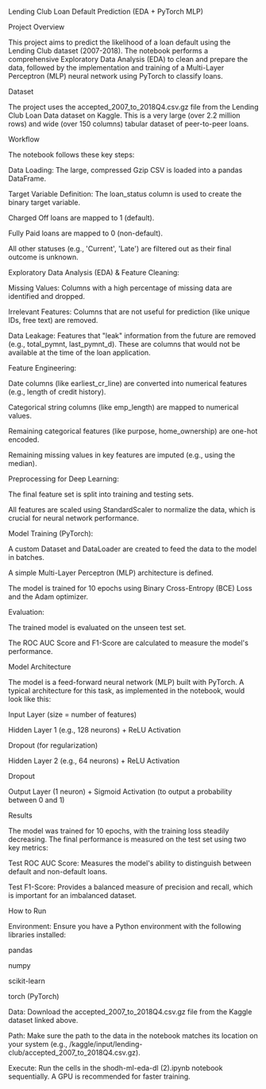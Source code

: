
Lending Club Loan Default Prediction (EDA + PyTorch MLP)

Project Overview

This project aims to predict the likelihood of a loan default using the Lending Club dataset (2007-2018). The notebook performs a comprehensive Exploratory Data Analysis (EDA) to clean and prepare the data, followed by the implementation and training of a Multi-Layer Perceptron (MLP) neural network using PyTorch to classify loans.

Dataset

The project uses the accepted_2007_to_2018Q4.csv.gz file from the Lending Club Loan Data dataset on Kaggle. This is a very large (over 2.2 million rows) and wide (over 150 columns) tabular dataset of peer-to-peer loans.

Workflow

The notebook follows these key steps:

Data Loading: The large, compressed Gzip CSV is loaded into a pandas DataFrame.

Target Variable Definition: The loan_status column is used to create the binary target variable.

Charged Off loans are mapped to 1 (default).

Fully Paid loans are mapped to 0 (non-default).

All other statuses (e.g., 'Current', 'Late') are filtered out as their final outcome is unknown.

Exploratory Data Analysis (EDA) & Feature Cleaning:

Missing Values: Columns with a high percentage of missing data are identified and dropped.

Irrelevant Features: Columns that are not useful for prediction (like unique IDs, free text) are removed.

Data Leakage: Features that "leak" information from the future are removed (e.g., total_pymnt, last_pymnt_d). These are columns that would not be available at the time of the loan application.

Feature Engineering:

Date columns (like earliest_cr_line) are converted into numerical features (e.g., length of credit history).

Categorical string columns (like emp_length) are mapped to numerical values.

Remaining categorical features (like purpose, home_ownership) are one-hot encoded.

Remaining missing values in key features are imputed (e.g., using the median).

Preprocessing for Deep Learning:

The final feature set is split into training and testing sets.

All features are scaled using StandardScaler to normalize the data, which is crucial for neural network performance.

Model Training (PyTorch):

A custom Dataset and DataLoader are created to feed the data to the model in batches.

A simple Multi-Layer Perceptron (MLP) architecture is defined.

The model is trained for 10 epochs using Binary Cross-Entropy (BCE) Loss and the Adam optimizer.

Evaluation:

The trained model is evaluated on the unseen test set.

The ROC AUC Score and F1-Score are calculated to measure the model's performance.

Model Architecture

The model is a feed-forward neural network (MLP) built with PyTorch. A typical architecture for this task, as implemented in the notebook, would look like this:

Input Layer (size = number of features)

Hidden Layer 1 (e.g., 128 neurons) + ReLU Activation

Dropout (for regularization)

Hidden Layer 2 (e.g., 64 neurons) + ReLU Activation

Dropout

Output Layer (1 neuron) + Sigmoid Activation (to output a probability between 0 and 1)

Results

The model was trained for 10 epochs, with the training loss steadily decreasing. The final performance is measured on the test set using two key metrics:

Test ROC AUC Score: Measures the model's ability to distinguish between default and non-default loans.

Test F1-Score: Provides a balanced measure of precision and recall, which is important for an imbalanced dataset.

How to Run

Environment: Ensure you have a Python environment with the following libraries installed:

pandas

numpy

scikit-learn

torch (PyTorch)

Data: Download the accepted_2007_to_2018Q4.csv.gz file from the Kaggle dataset linked above.

Path: Make sure the path to the data in the notebook matches its location on your system (e.g., /kaggle/input/lending-club/accepted_2007_to_2018Q4.csv.gz).

Execute: Run the cells in the shodh-ml-eda-dl (2).ipynb notebook sequentially. A GPU is recommended for faster training.
